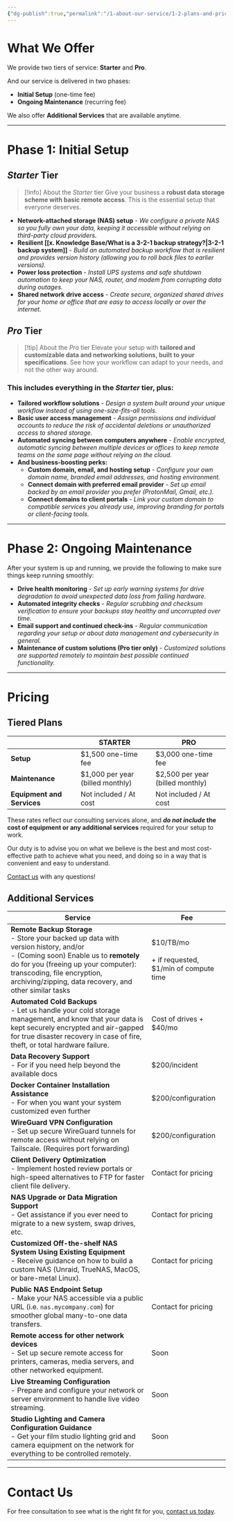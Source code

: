 ```yaml
---
{"dg-publish":true,"permalink":"/1-about-our-service/1-2-plans-and-pricing/"}
---
```


# What We Offer

We provide two tiers of service: **Starter** and **Pro**.

And our service is delivered in two phases:

- **Initial Setup** (one-time fee)
- **Ongoing Maintenance** (recurring fee)

We also offer **Additional Services** that are available anytime.

---
# Phase 1: Initial Setup

## *Starter* Tier

> [!info] About the *Starter* tier
> Give your business a **robust data storage scheme with basic remote access**. This is the essential setup that everyone deserves.

- **Network-attached storage (NAS) setup** - *We configure a private NAS so you fully own your data, keeping it accessible without relying on third-party cloud providers.*
- **Resilient [[x. Knowledge Base/What is a 3-2-1 backup strategy?\|3-2-1 backup system]]** - *Build an automated backup workflow that is resilient and provides version history (allowing you to roll back files to earlier versions).*
- **Power loss protection** - *Install UPS systems and safe shutdown automation to keep your NAS, router, and modem from corrupting data during outages.*
- **Shared network drive access** - *Create secure, organized shared drives for your home or office that are easy to access locally or over the internet.*
## *Pro* Tier

> [!tip] About the *Pro* tier
> Elevate your setup with **tailored and customizable data and networking solutions, built to your specifications**. See how your workflow can adapt to your needs, and not the other way around.

### This includes everything in the *Starter* tier, plus:

- **Tailored workflow solutions** - *Design a system built around your unique workflow instead of using one-size-fits-all tools.*
- **Basic user access management** - *Assign permissions and individual accounts to reduce the risk of accidental deletions or unauthorized access to shared storage.*
- **Automated syncing between computers anywhere** - *Enable encrypted, automatic syncing between multiple devices or offices to keep remote teams on the same page without relying on the cloud.*
- **And business-boosting perks:**
	- **Custom domain, email, and hosting setup** - *Configure your own domain name, branded email addresses, and hosting environment.*
	- **Connect domain with preferred email provider** - *Set up email backed by an email provider you prefer (ProtonMail, Gmail, etc.).*
	- **Connect domains to client portals** - *Link your custom domain to compatible services you already use, improving branding for portals or client-facing tools.*

---
# Phase 2: Ongoing Maintenance

After your system is up and running, we provide the following to make sure things keep running smoothly:

- **Drive health monitoring** - *Set up early warning systems for drive degradation to avoid unexpected data loss from failing hardware.*
- **Automated integrity checks** - *Regular scrubbing and checksum verification to ensure your backups stay healthy and uncorrupted over time.*
- **Email support and continued check-ins** - *Regular communication regarding your setup or about data management and cybersecurity in general.*
- **Maintenance of custom solutions (Pro tier only)** - *Customized solutions are supported remotely to maintain best possible continued functionality.*

---
# Pricing

## Tiered Plans

|                            | **STARTER**                      | **PRO**                          |
| -------------------------- | -------------------------------- | -------------------------------- |
| **Setup**                  | $1,500 one-time fee              | $3,000 one-time fee              |
| **Maintenance**            | $1,000 per year (billed monthly) | $2,500 per year (billed monthly) |
| **Equipment and Services** | Not included / At cost           | Not included / At cost           |

These rates reflect our consulting services alone, and ***do not include* the cost of equipment or any additional services** required for your setup to work.

Our duty is to advise you on what we believe is the best and most cost-effective path to achieve what you need, and doing so in a way that is convenient and easy to understand.

[Contact us](mailto:contact@strayframes.com) with any questions!

## Additional Services

| Service                                                                                                                                                                                                                                                             | Fee                                                       |
| ------------------------------------------------------------------------------------------------------------------------------------------------------------------------------------------------------------------------------------------------------------------- | --------------------------------------------------------- |
| **Remote Backup Storage**  <br>- Store your backed up data with version history, and/or<br>- (Coming soon) Enable us to **remotely** do for you (freeing up your computer): transcoding, file encryption, archiving/zipping, data recovery, and other similar tasks | $10/TB/mo<br>  <br>+ if requested, $1/min of compute time |
| **Automated Cold Backups**  <br>- Let us handle your cold storage management, and know that your data is kept securely encrypted and air-gapped for true disaster recovery in case of fire, theft, or total hardware failure.                                       | Cost of drives + $40/mo                                   |
| **Data Recovery Support**  <br>- For if you need help beyond the available docs                                                                                                                                                                                     | $200/incident                                             |
| **Docker Container Installation Assistance**<br>- For when you want your system customized even further                                                                                                                                                             | $200/configuration                                        |
| **WireGuard VPN Configuration**<br>- Set up secure WireGuard tunnels for remote access without relying on Tailscale. (Requires port forwarding)                                                                                                                     | $200/configuration                                        |
| **Client Delivery Optimization**<br>- Implement hosted review portals or high-speed alternatives to FTP for faster client file delivery.                                                                                                                            | Contact for pricing                                       |
| **NAS Upgrade or Data Migration Support**<br>- Get assistance if you ever need to migrate to a new system, swap drives, etc.                                                                                                                                        | Contact for pricing                                       |
| **Customized Off-the-shelf NAS System Using Existing Equipment**<br>- Receive guidance on how to build a custom NAS (Unraid, TrueNAS, MacOS, or bare-metal Linux).                                                                                                  | Contact for pricing                                       |
| **Public NAS Endpoint Setup**<br>- Make your NAS accessible via a public URL (i.e. `nas.mycompany.com`) for smoother global many-to-one data transfers.                                                                                                             | Contact for pricing                                       |
| **Remote access for other network devices**<br>- Set up secure remote access for printers, cameras, media servers, and other networked equipment.                                                                                                                   | Soon                                                      |
| **Live Streaming Configuration**<br>- Prepare and configure your network or server environment to handle live video streaming.                                                                                                                                      | Soon                                                      |
| **Studio Lighting and Camera Configuration Guidance**<br>- Get your film studio lighting grid and camera equipment on the network for everything to be controlled remotely.                                                                                         | Soon                                                      |

---
# Contact Us

For free consultation to see what is the right fit for you, [contact us today](mailto:contact@strayframes.com).